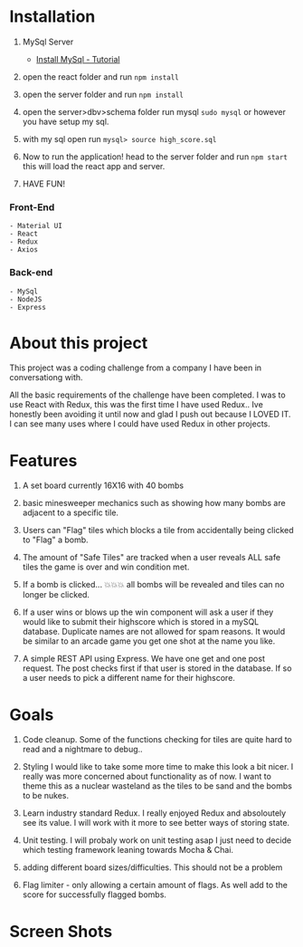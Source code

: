 # Installation


1. MySql Server

     - [Install MySql - Tutorial](https://www.digitalocean.com/community/tutorials/how-to-install-mysql-on-ubuntu-20-04)

2. open the react folder and run `npm install`

3. open the server folder and run `npm install`

4. open the server>dbv>schema folder run mysql `sudo mysql` or however you have setup my sql.

5. with my sql open run `mysql> source high_score.sql`

6. Now to run the application! head to the server folder and run `npm start` this will load the react app and server.

7. HAVE FUN!


### Front-End
    - Material UI
    - React
    - Redux
    - Axios

### Back-end
    - MySql
    - NodeJS
    - Express


# About this project

This project was a coding challenge from a company I have been in conversationg with.

All the basic requirements of the challenge have been completed.
I was to use React with Redux, this was the first time I have used Redux.. Ive honestly been avoiding it until now and glad I push out because I LOVED IT. I can see many uses where I could have used Redux in other projects.

# Features

1. A set board currently 16X16 with 40 bombs

2. basic minesweeper mechanics such as showing how many bombs are adjacent to a specific tile.

3. Users can "Flag" tiles which blocks a tile from accidentally being clicked to "Flag" a bomb.

4. The amount of "Safe Tiles" are tracked when a user reveals ALL safe tiles the game is over and win condition met.

5. If a bomb is clicked... 💥💥💥 all bombs will be revealed and tiles can no longer be clicked.

6. If a user wins or blows up the win component will ask a user if they would like to submit their highscore which is stored in a mySQL database. Duplicate names are not allowed for spam reasons. It would be similar to an arcade game you get one shot at the name you like.

7. A simple REST API using Express. We have one get and one post request. The post checks first if that user is stored in the database. If so a user needs to pick a different name for their highscore.

# Goals

1. Code cleanup. Some of the functions checking for tiles are quite hard to read and a nightmare to debug..

2. Styling I would like to take some more time to make this look a bit nicer. I really was more concerned about functionality as of now. I want to theme this as a nuclear wasteland as the tiles to be sand and the bombs to be nukes.

3. Learn industry standard Redux. I really enjoyed Redux and absoloutely see its value. I will work with it more to see better ways of storing state.

4. Unit testing. I will probaly work on unit testing asap I just need to decide which testing framework leaning towards Mocha & Chai.


5. adding different board sizes/difficulties. This should not be a problem

6. Flag limiter - only allowing a certain amount of flags. As well add to the score for successfully flagged bombs.


# Screen Shots